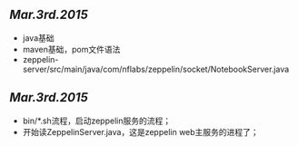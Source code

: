 ## ***Mar.3rd.2015***

- java基础
- maven基础，pom文件语法
- zeppelin-server/src/main/java/com/nflabs/zeppelin/socket/NotebookServer.java

## ***Mar.3rd.2015***

- bin/*.sh流程，启动zeppelin服务的流程；
- 开始读ZeppelinServer.java，这是zeppelin web主服务的进程了；